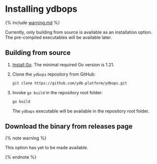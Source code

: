 # Installing ydbops

{% include [warning.md](_includes/warning.md) %}

Currently, only building from source is available as an installation option. The pre-compiled executables will be available later.

## Building from source

1. [Install Go](https://go.dev/doc/install). The minimal required Go version is 1.21.

2. Clone the `ydbops` repository from GitHub:
    ```bash
    git clone https://github.com/ydb-platform/ydbops.git
    ```

3. Invoke `go build` in the repository root folder:
    ```bash
    go build
    ```
    The `ydbops` executable will be available in the repository root folder.

## Download the binary from releases page

{% note warning %}

This option has yet to be made available.

{% endnote %}
